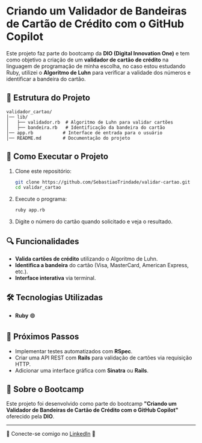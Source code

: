 # Criando um Validador de Bandeiras de Cartão de Crédito com o GitHub Copilot

Este projeto faz parte do bootcamp da **DIO (Digital Innovation One)** e tem como objetivo a criação de um **validador de cartão de crédito** na linguagem de programação de minha escolha, no caso estou estudando Ruby, utilizei o **Algoritmo de Luhn** para verificar a validade dos números e identificar a bandeira do cartão.

## 📂 Estrutura do Projeto

```
validador_cartao/
│── lib/
│   ├── validador.rb  # Algoritmo de Luhn para validar cartões
│   ├── bandeira.rb   # Identificação da bandeira do cartão
│── app.rb           # Interface de entrada para o usuário
│── README.md        # Documentação do projeto
```

## 🚀 Como Executar o Projeto

1. Clone este repositório:
   ```sh
   git clone https://github.com/SebastiaoTrindade/validar-cartao.git
   cd validar_cartao
   ```

2. Execute o programa:
   ```sh
   ruby app.rb
   ```

3. Digite o número do cartão quando solicitado e veja o resultado.

## 🔍 Funcionalidades
- **Valida cartões de crédito** utilizando o Algoritmo de Luhn.
- **Identifica a bandeira** do cartão (Visa, MasterCard, American Express, etc.).
- **Interface interativa** via terminal.

## 🛠 Tecnologias Utilizadas
- **Ruby** 🟢

## 📝 Próximos Passos
- Implementar testes automatizados com **RSpec**.
- Criar uma API REST com **Rails** para validação de cartões via requisição HTTP.
- Adicionar uma interface gráfica com **Sinatra** ou **Rails**.

## 📌 Sobre o Bootcamp
Este projeto foi desenvolvido como parte do bootcamp **"Criando um Validador de Bandeiras de Cartão de Crédito com o GitHub Copilot"** oferecido pela **DIO**.

---

🔗 Conecte-se comigo no [LinkedIn](https://www.linkedin.com/in/sebastiao-trindade-desenvolvedor/) 🚀

